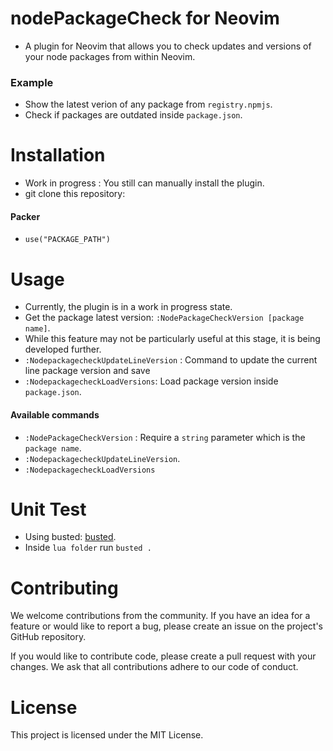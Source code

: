 # nodePackageCheck for Neovim

- A plugin for Neovim that allows you to check updates and versions of your node packages from within Neovim.

### Example

- Show the latest verion of any package from `registry.npmjs`.
- Check if packages are outdated inside `package.json`.

# Installation

- Work in progress : You still can manually install the plugin.
- git clone this repository:

#### Packer

- `use("PACKAGE_PATH")`

# Usage

- Currently, the plugin is in a work in progress state.
- Get the package latest version: `:NodePackageCheckVersion [package name]`.
- While this feature may not be particularly useful at this stage, it is being developed further.
- `:NodepackagecheckUpdateLineVersion` : Command to update the current line package version and save
- `:NodepackagecheckLoadVersions`: Load package version inside `package.json`.

#### Available commands

- `:NodePackageCheckVersion` : Require a `string` parameter which is the `package name`.
- `:NodepackagecheckUpdateLineVersion`.
- `:NodepackagecheckLoadVersions`

# Unit Test

- Using busted: [busted](https://lunarmodules.github.io/busted/).
- Inside `lua folder` run `busted .`

# Contributing

We welcome contributions from the community. If you have an idea for a feature or would like to report a bug, please create an issue on the project's GitHub repository.

If you would like to contribute code, please create a pull request with your changes. We ask that all contributions adhere to our code of conduct.

# License

This project is licensed under the MIT License.
